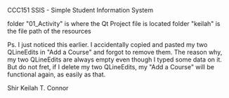 CCC151
SSIS - Simple Student Information System

folder "01_Activity" is where the Qt Project file is located
folder "keilah" is the file path of the resources

Ps. I just noticed this earlier. I accidentally copied and pasted my two QLineEdits in "Add a Course" and forgot to remove them. The reason why, my two QLineEdits are always empty even though I typed some data on it. But do not fret, if I delete my two QLineEdits, my "Add a Course" will be functional again, as easily as that.

Shir Keilah T. Connor
